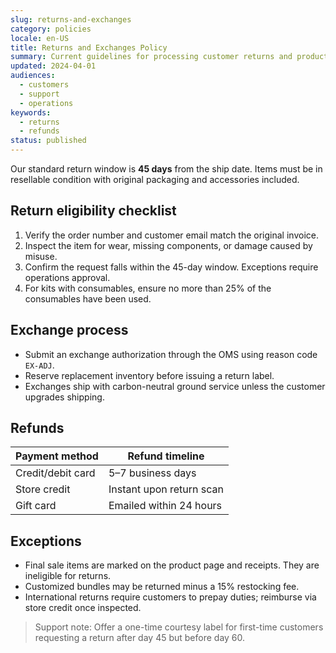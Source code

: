 ```yaml
---
slug: returns-and-exchanges
category: policies
locale: en-US
title: Returns and Exchanges Policy
summary: Current guidelines for processing customer returns and product exchanges.
updated: 2024-04-01
audiences:
  - customers
  - support
  - operations
keywords:
  - returns
  - refunds
status: published
---
```


Our standard return window is **45 days** from the ship date. Items must be in resellable
condition with original packaging and accessories included.

## Return eligibility checklist

1. Verify the order number and customer email match the original invoice.
2. Inspect the item for wear, missing components, or damage caused by misuse.
3. Confirm the request falls within the 45-day window. Exceptions require operations approval.
4. For kits with consumables, ensure no more than 25% of the consumables have been used.

## Exchange process

- Submit an exchange authorization through the OMS using reason code `EX-ADJ`.
- Reserve replacement inventory before issuing a return label.
- Exchanges ship with carbon-neutral ground service unless the customer upgrades shipping.

## Refunds

| Payment method | Refund timeline |
| --- | --- |
| Credit/debit card | 5–7 business days |
| Store credit | Instant upon return scan |
| Gift card | Emailed within 24 hours |

## Exceptions

- Final sale items are marked on the product page and receipts. They are ineligible for returns.
- Customized bundles may be returned minus a 15% restocking fee.
- International returns require customers to prepay duties; reimburse via store credit once
  inspected.

> Support note: Offer a one-time courtesy label for first-time customers requesting a return after
> day 45 but before day 60.

